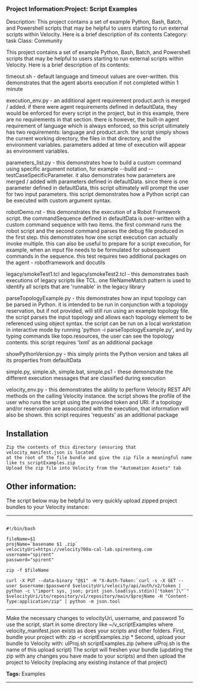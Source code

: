 ### Project Information:Project: Script Examples
Description: This project contains a set of example Python, Bash, Batch, and
Powershell scripts that may be helpful to users starting to run external
scripts within Velocity. Here is a brief description of its contents
Category: task
Class: Community

This project contains a set of example Python, Bash, Batch, and Powershell
scripts that may be helpful to users starting to run external scripts within
Velocity. Here is a brief description of its contents:

timeout.sh - default language and timeout values are over-written. this
demonstrates that the agent aborts execution if not completed within 1 minute
    
execution_env.py - an additional agent requirement product.arch is merged /
added. if there were agent requirements defined in defaultData, they would be
enforced for every script in the project, but in this example, there are no
requirements in that section. there is however, the built-in agent requirement
of language which is always enforced, so this script ultimately has two
requirements: language and product.arch. the script simply shows the current
working directory, the files in that directory, and the environment variables.
parameters added at time of execution will appear as environment variables.

parameters_list.py - this demonstrates how to build a custom command using
specific argument notation, for example --build and --testCaseSpecificParameter.
it also demonstrates how parameters are merged / added with parameters defined
in defaultData. since there is one parameter defined in defaultData, this script
ultimately will prompt the user for two input parameters. this script
demonstrates how a Python script can be executed with custom argument syntax.

robotDemo.rst - this demonstrates the execution of a Robot Framework script. the
commandSequence defined in defaultData is over-written with a custom command
sequence with two items. the first command runs the robot script and the second
command parses the debug file produced in the first step. this demonstrates how
one script execution can actually invoke multiple. this can also be useful to
prepare for a script execution, for example, when an input file needs to be
formulated for subsequent commands in the sequence. this test requires two
additional packages on the agent - robotframework and docutils

legacy/smokeTest1.tcl and legacy/smokeTest2.tcl - this demonstrates bash
executions of legacy scripts like TCL. one fileNameMatch pattern is used to
identify all scripts that are 'runnable' in the legacy library

parseTopologyExample.py - this demonstrates how an input topology can be parsed
in Python. it is intended to be run in conjunction with a topology reservation,
but if not provided, will still run using an example topology file. the script
parses the input topology and allows each topology element to be referenced
using object syntax. the script can be run on a local workstation in interactive
mode by running 'python -i parseTopologyExample.py', and by typing commands like
topo.resources, the user can see the topology contents. this script requires
'lxml' as an additional package

showPythonVersion.py - this simply prints the Python version and takes all its
properties from defaultData

simple.py, simple.sh, simple.bat, simple.ps1 - these demonstrate the different
execution messages that are classified during execution

velocity_env.py - this demonstrates the ability to perform Velocity REST API
methods on the calling Velocity instance. the script shows the profile of the
user who runs the script using the provided token and URI. if a topology and/or
reservation are assocciated with the execution, that information will also be
shown. this script requires 'requests' as an additional package

## Installation
    Zip the contents of this directory (ensuring that velocity_manifest.json is located
    at the root of the file bundle and give the zip file a meaningful name like ts_scriptExamples.zip
    Upload the zip file into Velocity from the "Automation Assets" tab
    
## Other information:
The script below may be helpful to very quickly upload zipped project bundles to your
Velocity instance:

---------------------------------------
```

#!/bin/bash

fileName=$1
projName=`basename $1 .zip`
velocityUri=https://velocity700a-cal-lab.spirenteng.com
username="spirent"
password="spirent"

zip -f $fileName

curl -X PUT --data-binary "@$1" -H "X-Auth-Token:`curl -s -X GET --user $username:$password $velocityUri/velocity/api/auth/v2/token | python -c \"import sys, json; print json.load(sys.stdin)['token']\"`" $velocityUri/ito/repository/v1/repository/main/$projName -H "Content-Type:application/zip" | python -m json.tool

```
---------------------------------------

Make the necessary changes to velocityUri, username, and password
To use the script, start in some directory like ~/v_scriptExamples where
velocity_manifest.json exists as does your scripts and other folders. 
First, bundle your project with: zip -r scriptExamples.zip *
Second, upload your bundle to Velocity with: ulProj.sh scriptExamples.zip
(where ulProj.sh is the name of this upload script)
The script will freshen your bundle (updating the zip with any changes you have
made to your scripts) and then upload the project to Velocity (replacing any
existing instance of that project)

<b>Tags:</b> Examples

 ----